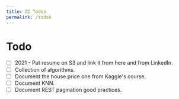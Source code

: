 ```yaml
---
title: ZZ Todos
permalink: /todos
---
```


# Todo

- [ ] 2021 - Put resume on S3 and link it from here and from LinkedIn.
- [ ] Collection of algorithms.
- [ ] Document the house price one from Kaggle's course.
- [ ] Document KNN.
- [ ] Document REST pagination good practices.